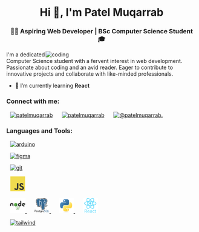 <h1 align="center">Hi 👋, I'm Patel Muqarrab</h1>
<h3 align="center">👨‍💻 Aspiring Web Developer | BSc Computer Science Student 🎓</h3>

<img alt="coding" width="400" align="right" src="https://i.pinimg.com/736x/5a/b8/14/5ab8140f73f89d9e38d887f936e4b1e6.jpg"></img>

<p>I'm a dedicated Computer Science student with a fervent interest in web development. Passionate about coding and an avid reader. Eager to contribute to innovative projects and collaborate with like-minded professionals.</p>

- 🌱 I’m currently learning **React**

<h3 align="left">Connect with me:</h3>
    <p align="left">
        <a href="https://twitter.com/patelmuqarrab" target="blank" style="margin: 10px;"><img align="center"
                src="https://raw.githubusercontent.com/rahuldkjain/github-profile-readme-generator/master/src/images/icons/Social/twitter.svg"
                alt="patelmuqarrab" height="30" width="40" /></a>
        <a href="https://linkedin.com/in/patelmuqarrab" target="blank" style="margin: 10px;"><img align="center"
                src="https://raw.githubusercontent.com/rahuldkjain/github-profile-readme-generator/master/src/images/icons/Social/linked-in-alt.svg"
                alt="patelmuqarrab" height="30" width="40" /></a>
        <a href="https://medium.com/@patelmuqarrab." target="blank" style="margin: 10px;"><img align="center"
                src="https://raw.githubusercontent.com/rahuldkjain/github-profile-readme-generator/master/src/images/icons/Social/medium.svg"
                alt="@patelmuqarrab." height="30" width="40" /></a>
    </p>

<h3 align="left">Languages and Tools:</h3>
<p align="left">
<a href="https://www.arduino.cc/" target="_blank" rel="noreferrer" style="margin: 10px;"> <img
                src="https://cdn.worldvectorlogo.com/logos/arduino-1.svg" alt="arduino" width="40" height="40" /> </a>

<a href="https://www.figma.com/" target="_blank" rel="noreferrer" style="margin: 10px;"> <img src="https://www.vectorlogo.zone/logos/figma/figma-icon.svg" alt="figma" width="40" height="40" /> </a>

<a href="https://git-scm.com/" target="_blank" rel="noreferrer" style="margin: 10px;"> <img
                src="https://www.vectorlogo.zone/logos/git-scm/git-scm-icon.svg" alt="git" width="40" height="40" /></a>

<a href="https://developer.mozilla.org/en-US/docs/Web/JavaScript" target="_blank" rel="noreferrer"
            style="margin: 10px;"> <img
                src="https://raw.githubusercontent.com/devicons/devicon/master/icons/javascript/javascript-original.svg"
                alt="javascript" width="40" height="40" /> </a>

<a href="https://nodejs.org" target="_blank" rel="noreferrer" style="margin: 10px;">
            <img src="https://raw.githubusercontent.com/devicons/devicon/master/icons/nodejs/nodejs-original-wordmark.svg"
                alt="nodejs" width="40" height="40" /> </a>

<a href="https://www.postgresql.org" target="_blank" rel="noreferrer" style="margin: 10px;">
            <img src="https://raw.githubusercontent.com/devicons/devicon/master/icons/postgresql/postgresql-original-wordmark.svg"
                alt="postgresql" width="40" height="40" /> </a>


<a href="https://www.python.org" target="_blank" rel="noreferrer" style="margin: 10px;">
            <img src="https://raw.githubusercontent.com/devicons/devicon/master/icons/python/python-original.svg"
                alt="python" width="40" height="40" /> </a>



<a href="https://reactjs.org/" target="_blank" rel="noreferrer" style="margin: 10px;">
            <img src="https://raw.githubusercontent.com/devicons/devicon/master/icons/react/react-original-wordmark.svg"
                alt="react" width="40" height="40" /> </a>


<a href="https://tailwindcss.com/" target="_blank" rel="noreferrer" style="margin: 10px;"> <img
                src="https://www.vectorlogo.zone/logos/tailwindcss/tailwindcss-icon.svg" alt="tailwind" width="40"
                height="40" /> </a>
    </p>
